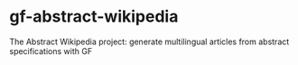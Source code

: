 # gf-abstract-wikipedia
The Abstract Wikipedia project: generate multilingual articles from abstract specifications with GF
